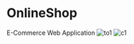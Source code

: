 # OnlineShop
 E-Commerce Web Application
![to1](https://github.com/user-attachments/assets/3ed9caba-c0c0-4e85-a2b1-81af070eb2c4)
![c1](https://github.com/user-attachments/assets/c02b6d13-6f9c-4aa8-af51-bd6fed0a68e8)
